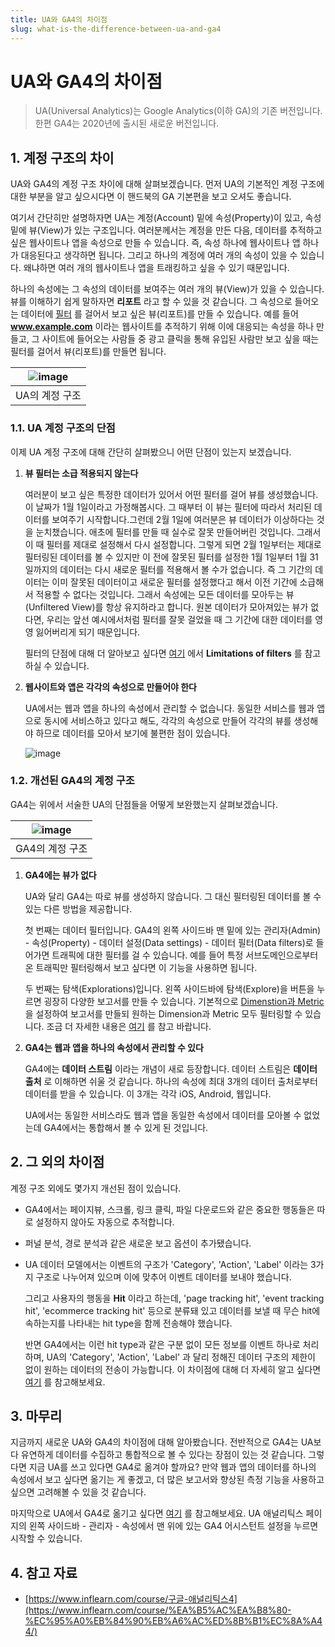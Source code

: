 ```yaml
---
title: UA와 GA4의 차이점
slug: what-is-the-difference-between-ua-and-ga4
---
```


# UA와 GA4의 차이점

> UA(Universal Analytics)는 Google Analytics(이하 GA)의 기존 버전입니다. 한편 GA4는 2020년에 출시된 새로운 버전입니다.

## 1. 계정 구조의 차이

UA와 GA4의 계정 구조 차이에 대해 살펴보겠습니다. 먼저 UA의 기본적인 계정 구조에 대한 부분을 알고 싶으시다면 이 핸드북의 GA 기본편을 보고 오셔도 좋습니다.

여기서 간단히만 설명하자면 UA는 계정(Account) 밑에 속성(Property)이 있고, 속성 밑에 뷰(View)가 있는 구조입니다. 여러분께서는 계정을 만든 다음, 데이터를 추적하고 싶은 웹사이트나 앱을 속성으로 만들 수 있습니다. 즉, 속성 하나에 웹사이트나 앱 하나가 대응된다고 생각하면 됩니다. 그리고 하나의 계정에 여러 개의 속성이 있을 수 있습니다. 왜냐하면 여러 개의 웹사이트나 앱을 트래킹하고 싶을 수 있기 때문입니다. 

하나의 속성에는 그 속성의 데이터를 보여주는 여러 개의 뷰(View)가 있을 수 있습니다. 뷰를 이해하기 쉽게 말하자면 **리포트** 라고 할 수 있을 것 같습니다. 그 속성으로 들어오는 데이터에 [필터](https://support.google.com/analytics/topic/1032939) 를 걸어서 보고 싶은 뷰(리포트)를 만들 수 있습니다. 예를 들어 **www.example.com** 이라는 웹사이트를 추적하기 위해 이에 대응되는 속성을 하나 만들고, 그 사이트에 들어오는 사람들 중 광고 클릭을 통해 유입된 사람만 보고 싶을 때는 필터를 걸어서 뷰(리포트)를 만들면 됩니다.

| ![image](https://user-images.githubusercontent.com/46309894/131212192-c486ee48-f2b0-411b-9180-728d7d6b8b5f.png) |
| :-------------------------------------------------------------------------------------------------------------: |
|                                                 UA의 계정 구조                                                     |

### 1.1. UA 계정 구조의 단점

이제 UA 계정 구조에 대해 간단히 살펴봤으니 어떤 단점이 있는지 보겠습니다.

1. **뷰 필터는 소급 적용되지 않는다**

   여러분이 보고 싶은 특정한 데이터가 있어서 어떤 필터를 걸어 뷰를 생성했습니다. 이 날짜가 1월 1일이라고 가정해봅시다. 그 때부터 이 뷰는 필터에 따라서 처리된 데이터를 보여주기 시작합니다.그런데 2월 1일에 여러분은 뷰 데이터가 이상하다는 것을 눈치챘습니다. 애초에 필터를 만들 때 실수로 잘못 만들어버린 것입니다. 그래서 이 때 필터를 제대로 설정해서 다시 설정합니다. 그렇게 되면 2월 1일부터는 제대로 필터링된 데이터를 볼 수 있지만 이 전에 잘못된 필터를 설정한 1월 1일부터 1월 31일까지의 데이터는 다시 새로운 필터를 적용해서 볼 수가 없습니다. 즉 그 기간의 데이터는 이미 잘못된 데이터이고 새로운 필터를 설정했다고 해서 이전 기간에 소급해서 적용할 수 없다는 것입니다. 그래서 속성에는 모든 데이터를 모아두는 뷰(Unfiltered View)를 항상 유지하라고 합니다. 원본 데이터가 모아져있는 뷰가 없다면, 우리는 앞선 예시에서처럼 필터를 잘못 걸었을 때 그 기간에 대한 데이터를 영영 잃어버리게 되기 때문입니다.

   필터의 단점에 대해 더 알아보고 싶다면 [여기](https://support.google.com/analytics/answer/1033162?hl=en#zippy=%2Cin-this-article) 에서 **Limitations of filters** 를 참고하실 수 있습니다.


2. **웹사이트와 앱은 각각의 속성으로 만들어야 한다**

   UA에서는 웹과 앱을 하나의 속성에서 관리할 수 없습니다. 동일한 서비스를 웹과 앱으로 동시에 서비스하고 있다고 해도, 각각의 속성으로 만들어 각각의 뷰를 생성해야 하므로 데이터를 모아서 보기에 불편한 점이 있습니다.

   ![image](https://user-images.githubusercontent.com/46309894/131214423-0c523610-fd0d-416e-9058-e9c1337648d7.png)

### 1.2. 개선된 GA4의 계정 구조

GA4는 위에서 서술한 UA의 단점들을 어떻게 보완했는지 살펴보겠습니다.

| ![image](https://user-images.githubusercontent.com/46309894/131215475-e024a396-1b60-4227-b7d9-c36b7d321660.png) |
| :-------------------------------------------------------------------------------------------------------------: |
|                                                 GA4의 계정 구조                                                 |

1. **GA4에는 뷰가 없다**

   UA와 달리 GA4는 따로 뷰를 생성하지 않습니다. 그 대신 필터링된 데이터를 볼 수 있는 다른 방법을 제공합니다.

   첫 번째는 데이터 필터입니다. GA4의 왼쪽 사이드바 맨 밑에 있는 관리자(Admin) - 속성(Property) - 데이터 설정(Data settings) - 데이터 필터(Data filters)로 들어가면 트래픽에 대한 필터를 걸 수 있습니다. 예를 들어 특정 서브도메인으로부터 온 트래픽만 필터링해서 보고 싶다면 이 기능을 사용하면 됩니다.
   
   두 번째는 탐색(Explorations)입니다. 왼쪽 사이드바에 탐색(Explore)을 버튼을 누르면 굉장히 다양한 보고서를 만들 수 있습니다. 기본적으로 [Dimenstion과 Metric](https://support.google.com/analytics/answer/1033861?hl=en#zippy=%2Cin-this-article) 을 설정하여 보고서를 만들되 원하는 Dimension과 Metric 모두 필터링할 수 있습니다. 조금 더 자세한 내용은 [여기](https://support.google.com/analytics/answer/7579450?hl=en#zippy=%2Cin-this-article) 를 참고 바랍니다.

2. **GA4는 웹과 앱을 하나의 속성에서 관리할 수 있다**

   GA4에는 **데이터 스트림** 이라는 개념이 새로 등장합니다. 데이터 스트림은 **데이터 출처** 로 이해하면 쉬울 것 같습니다. 하나의 속성에 최대 3개의 데이터 출처로부터 데이터를 받을 수 있습니다. 이 3개는 각각 iOS, Android, 웹입니다.

   UA에서는 동일한 서비스라도 웹과 앱을 동일한 속성에서 데이터를 모아볼 수 없었는데 GA4에서는 통합해서 볼 수 있게 된 것입니다.

## 2. 그 외의 차이점

계정 구조 외에도 몇가지 개선된 점이 있습니다.

- GA4에서는 페이지뷰, 스크롤, 링크 클릭, 파일 다운로드와 같은 중요한 행동들은 따로 설정하지 않아도 자동으로 추적합니다.

- 퍼널 분석, 경로 분석과 같은 새로운 보고 옵션이 추가됐습니다.

- UA 데이터 모델에서는 이벤트의 구조가 'Category', 'Action', 'Label' 이라는 3가지 구조로 나누어져 있으며 이에 맞추어 이벤트 데이터를 보내야 했습니다.

  그리고 사용자의 행동을 **Hit** 이라고 하는데, 'page tracking hit', 'event tracking hit', 'ecommerce tracking hit' 등으로 분류돼 있고 데이터를 보낼 때 무슨 hit에 속하는지를 나타내는 hit type을 함께 전송해야 했습니다.

  반면 GA4에서는 이런 hit type과 같은 구분 없이 모든 정보를 이벤트 하나로 처리하며, UA의 'Category', 'Action', 'Label' 과 달리 정해진 데이터 구조의 제한이 없이 원하는 데이터의 전송이 가능합니다. 이 차이점에 대해 더 자세히 알고 싶다면 [여기](https://support.google.com/analytics/answer/9964640?hl=en&ref_topic=10737980#zippy=%2Cin-this-article) 를 참고해보세요.

## 3. 마무리

지금까지 새로운 UA와 GA4의 차이점에 대해 알아봤습니다. 전반적으로 GA4는 UA보다 유연하게 데이터를 수집하고 통합적으로 볼 수 있다는 장점이 있는 것 같습니다. 그렇다면 지금 UA를 쓰고 있다면 GA4로 옮겨야 할까요? 만약 웹과 앱의 데이터를 하나의 속성에서 보고 싶다면 옮기는 게 좋겠고, 더 많은 보고서와 향상된 측정 기능을 사용하고 싶으면 고려해볼 수 있을 것 같습니다.

마지막으로 UA에서 GA4로 옮기고 싶다면 [여기](https://support.google.com/analytics/answer/10312255?hl=en) 를 참고해보세요. UA 애널리틱스 페이지의 왼쪽 사이드바 - 관리자 - 속성에서 맨 위에 있는 GA4 어시스턴트 설정을 누르면 시작할 수 있습니다.

## 4. 참고 자료

- [https://www.inflearn.com/course/구글-애널리틱스4](https://www.inflearn.com/course/%EA%B5%AC%EA%B8%80-%EC%95%A0%EB%84%90%EB%A6%AC%ED%8B%B1%EC%8A%A44/)

